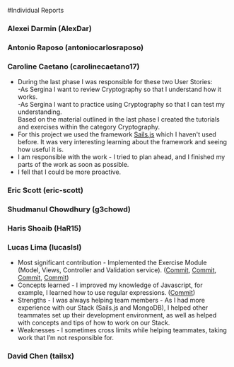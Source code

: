 #Individual Reports

<h3>Alexei Darmin (AlexDar)</h3>  

<h3>Antonio Raposo (antoniocarlosraposo)</h3>

<h3>Caroline Caetano (carolinecaetano17)</h3> 
<ul>
  <li>
    During the last phase I was responsible for these two User Stories:<br>
    -As Sergina I want to review Cryptography so that I understand how it works.<br>
    -As Sergina I want to practice using Cryptography so that I can test my understanding.<br>
    Based on the material outlined in the last phase I created the tutorials and exercises within the category Cryptography.
  </li>
  <li>
    For this project we used the framework <a href= "http://sailsjs.org/#!/">Sails.js</a> which I haven't used before. It was very interesting learning about the framework and seeing how useful it is.
  </li>
  <li> 
  I am responsible with the work - I tried to plan ahead, and I finished my parts of the work as soon as possible.
  </li>
  <li> I fell that I could be more proactive.</li>
</ul>

<h3>Eric Scott (eric-scott)</h3>  

<h3>Shudmanul Chowdhury (g3chowd)</h3>  

<h3>Haris Shoaib (HaR15)</h3>  

<h3>Lucas Lima (lucaslsl)</h3>

<ul>
  <li>Most significant contribution - Implemented the Exercise Module (Model, Views, Controller and Validation service).
  (<a href="https://github.com/UoT-CSC30x-W15/302W15-Prj-Team12-repo/commit/6389d23637849142e6e8128fee0ba66606909678">Commit</a>, <a href="https://github.com/UoT-CSC30x-W15/302W15-Prj-Team12-repo/commit/80c5d31710eee16717e79d8b898913b1d4e20910">Commit</a>, <a href="https://github.com/UoT-CSC30x-W15/302W15-Prj-Team12-repo/commit/e29df993267eb960858f68e589afaf60e30ec602">Commit</a>, <a href="https://github.com/UoT-CSC30x-W15/302W15-Prj-Team12-repo/commit/b315a87fc97d26b70746b523b032a26b7849db5f">Commit</a>)
  </li>
  <li>Concepts learned - I improved my knowledge of Javascript, for example, I learned how to use regular expressions. (<a href="https://github.com/UoT-CSC30x-W15/302W15-Prj-Team12-repo/commit/b315a87fc97d26b70746b523b032a26b7849db5f">Commit</a>)</li>
  <li>Strengths - I was always helping team members - As I had more experience with our Stack (Sails.js and MongoDB), I helped other teammates set up their development environment, as well as helped with concepts and tips of how to work on our Stack. </li>
  <li>Weaknesses - I sometimes cross limits while helping teammates, taking work that I’m not responsible for.</li>
</ul>

<h3>David Chen (tailsx)</h3>
